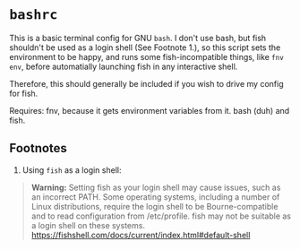 # `bashrc`
This is a basic terminal config for GNU `bash`. I don't use bash, but fish 
shouldn't be used as a login shell (See Footnote 1.), so this script sets
the environment to be happy, and runs some fish-incompatible things, like 
`fnv env`, before automatially launching fish in any interactive shell.

Therefore, this should generally be included if you wish to drive my config for fish.

Requires:
fnv, because it gets environment variables from it.
bash (duh)
and fish.


## Footnotes
1. Using `fish` as a login shell:
> **Warning:**
> Setting fish as your login shell may cause issues, such as an incorrect PATH. Some operating systems, including a number of Linux distributions, require the login shell to be Bourne-compatible and to read configuration from /etc/profile. fish may not be suitable as a login shell on these systems. 
https://fishshell.com/docs/current/index.html#default-shell
